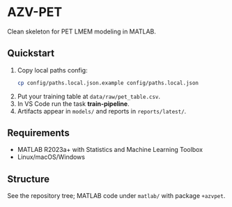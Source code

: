 # AZV-PET
Clean skeleton for PET LMEM modeling in MATLAB.

## Quickstart
1) Copy local paths config:
   ```bash
   cp config/paths.local.json.example config/paths.local.json
   ```
2) Put your training table at `data/raw/pet_table.csv`.
3) In VS Code run the task **train-pipeline**.
4) Artifacts appear in `models/` and reports in `reports/latest/`.

## Requirements
- MATLAB R2023a+ with Statistics and Machine Learning Toolbox
- Linux/macOS/Windows

## Structure
See the repository tree; MATLAB code under `matlab/` with package `+azvpet`.
